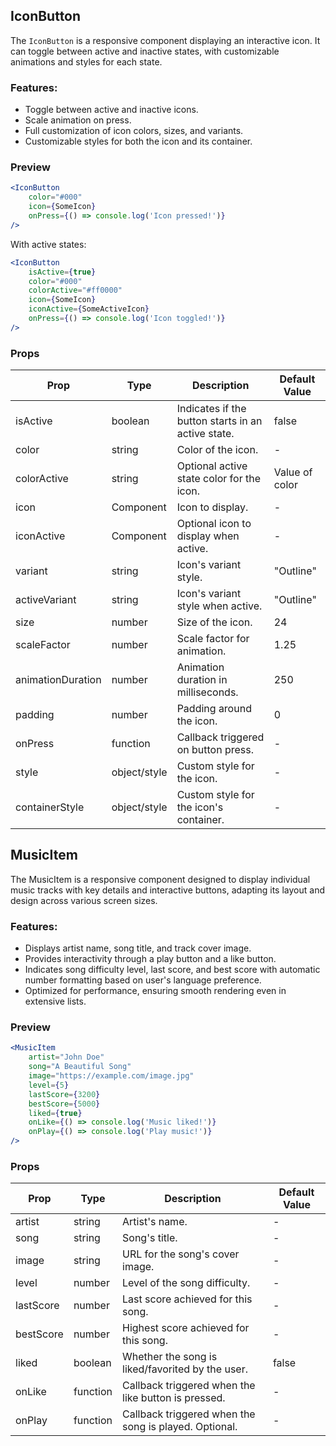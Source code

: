 ## IconButton

The `IconButton`  is a responsive component displaying an interactive icon. It can toggle between active and inactive states, with customizable animations and styles for each state.

### Features:

- Toggle between active and inactive icons.
- Scale animation on press.
- Full customization of icon colors, sizes, and variants.
- Customizable styles for both the icon and its container.

### Preview

```jsx
<IconButton 
    color="#000"
    icon={SomeIcon}
    onPress={() => console.log('Icon pressed!')}
/>
```

With active states:
```jsx
<IconButton 
    isActive={true}
    color="#000"
    colorActive="#ff0000"
    icon={SomeIcon}
    iconActive={SomeActiveIcon}
    onPress={() => console.log('Icon toggled!')}
/>
```

### Props

| Prop              | Type         | Description                                        | Default Value  |
|-------------------|--------------|----------------------------------------------------|----------------|
| isActive          | boolean      | Indicates if the button starts in an active state. | false          |
| color             | string       | Color of the icon.                                 | -              |
| colorActive       | string       | Optional active state color for the icon.          | Value of color |
| icon              | Component    | Icon to display.                                   | -              |
| iconActive        | Component    | Optional icon to display when active.              | -              |
| variant           | string       | Icon's variant style.                              | "Outline"      |
| activeVariant     | string       | Icon's variant style when active.                  | "Outline"      |
| size              | number       | Size of the icon.                                  | 24             |
| scaleFactor       | number       | Scale factor for animation.                        | 1.25           |
| animationDuration | number       | Animation duration in milliseconds.                | 250            |
| padding           | number       | Padding around the icon.                           | 0              |
| onPress           | function     | Callback triggered on button press.                | -              |
| style             | object/style | Custom style for the icon.                         | -              |
| containerStyle    | object/style | Custom style for the icon's container.             | -              |


## MusicItem

The MusicItem is a responsive component designed to display individual music tracks with key details and interactive buttons, adapting its layout and design across various screen sizes.

### Features:

- Displays artist name, song title, and track cover image.
- Provides interactivity through a play button and a like button.
- Indicates song difficulty level, last score, and best score with automatic number formatting based on user's language preference.
- Optimized for performance, ensuring smooth rendering even in extensive lists.

### Preview

```jsx
<MusicItem 
    artist="John Doe"
    song="A Beautiful Song"
    image="https://example.com/image.jpg"
    level={5}
    lastScore={3200}
    bestScore={5000}
    liked={true}
    onLike={() => console.log('Music liked!')}
    onPlay={() => console.log('Play music!')}
/>
```

### Props

| Prop      | Type     | Description                                           | Default Value |
|-----------|----------|-------------------------------------------------------|---------------|
| artist    | string   | Artist's name.                                        | -             |
| song      | string   | Song's title.                                         | -             |
| image     | string   | URL for the song's cover image.                       | -             |
| level     | number   | Level of the song difficulty.                         | -             |
| lastScore | number   | Last score achieved for this song.                    | -             |
| bestScore | number   | Highest score achieved for this song.                 | -             |
| liked     | boolean  | Whether the song is liked/favorited by the user.      | false         |
| onLike    | function | Callback triggered when the like button is pressed.   | -             |
| onPlay    | function | Callback triggered when the song is played. Optional. | -             |
